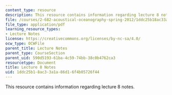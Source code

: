 ```yaml
---
content_type: resource
description: This resource contains information regarding lecture 8 notes.
file: /courses/2-682-acoustical-oceanography-spring-2012/1ddc25b18ac33a1a86d16f4b05726f44_MIT2_682S12_lec08.pdf
file_type: application/pdf
learning_resource_types:
- Lecture Notes
license: https://creativecommons.org/licenses/by-nc-sa/4.0/
ocw_type: OCWFile
parent_title: Lecture Notes
parent_type: CourseSection
parent_uid: 590d5193-61ba-4c59-74bb-38c0b4762ca3
resourcetype: Document
title: Lecture 8 Notes
uid: 1ddc25b1-8ac3-3a1a-86d1-6f4b05726f44
---
```

This resource contains information regarding lecture 8 notes.